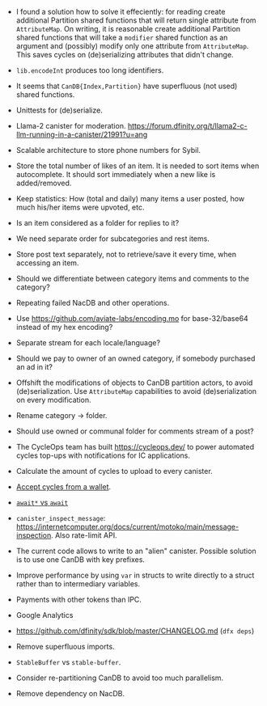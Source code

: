 - I found a solution how to solve it effeciently: for reading create additional Partition shared functions that will return single attribute from `AttributeMap`. On writing, it is reasonable create additional Partition shared functions that will take a `modifier` shared function as an argument and (possibly) modify only one attribute from `AttributeMap`. This saves cycles on (de)serializing attributes that didn't change.

- `lib.encodeInt` produces too long identifiers.

- It seems that `CanDB{Index,Partition}` have superfluous (not used) shared functions.

- Unittests for (de)serialize.

- Llama-2 canister for moderation.
  https://forum.dfinity.org/t/llama2-c-llm-running-in-a-canister/21991?u=ang

- Scalable architecture to store phone numbers for Sybil.

- Store the total number of likes of an item. It is needed to sort items when autocomplete.
  It should sort immediately when a new like is added/removed.

- Keep statistics: How (total and daily) many items a user posted, how much his/her items were upvoted, etc.

- Is an item considered as a folder for replies to it?

- We need separate order for subcategories and rest items.

- Store post text separately, not to retrieve/save it every time, when accessing an item.

- Should we differentiate between category items and comments to the category?

- Repeating failed NacDB and other operations.

- Use https://github.com/aviate-labs/encoding.mo for base-32/base64 instead of my hex encoding?

- Separate stream for each locale/language?

- Should we pay to owner of an owned category, if somebody purchased an ad in it?

- Offshift the modifications of objects to CanDB partition actors, to avoid (de)serialization.
  Use `AttributeMap` capabilities to avoid (de)serialization on every modification.

- Rename category -> folder.

- Should use owned or communal folder for comments stream of a post?

- The CycleOps team has built https://cycleops.dev/ to power automated cycles top-ups with notifications for IC applications.

- Calculate the amount of cycles to upload to every canister.

- [Accept cycles from a wallet](https://internetcomputer.org/docs/current/developer-docs/backend/motoko/simple-cycles).

- [`await*` vs `await`](https://forum.dfinity.org/t/what-is-await-with-asterisk/19887/4)

- `canister_inspect_message`: https://internetcomputer.org/docs/current/motoko/main/message-inspection.
  Also rate-limit API.

- The current code allows to write to an "alien" canister. Possible solution is to use one CanDB with key prefixes.

- Improve performance by using `var` in structs to write directly to a struct rather than to intermediary variables.

- Payments with other tokens than IPC.

- Google Analytics

- https://github.com/dfinity/sdk/blob/master/CHANGELOG.md (`dfx deps`)

- Remove superfluous imports.

- `StableBuffer` vs `stable-buffer`.

- Consider re-partitioning CanDB to avoid too much parallelism.

- Remove dependency on NacDB.
